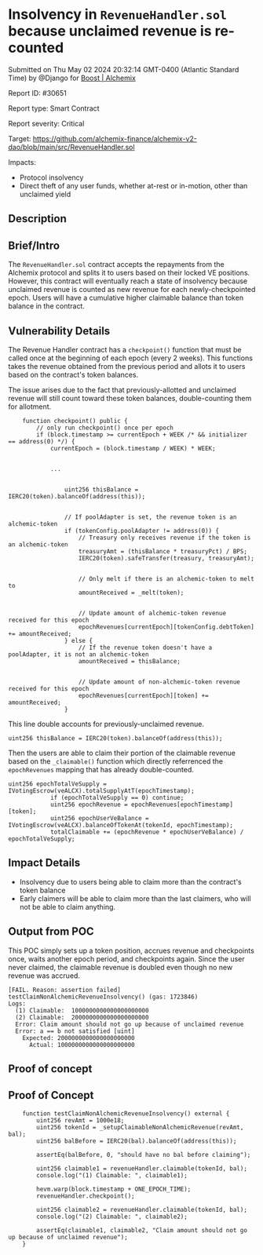 
# Insolvency in `RevenueHandler.sol` because unclaimed revenue is re-counted

Submitted on Thu May 02 2024 20:32:14 GMT-0400 (Atlantic Standard Time) by @Django for [Boost | Alchemix](https://immunefi.com/bounty/alchemix-boost/)

Report ID: #30651

Report type: Smart Contract

Report severity: Critical

Target: https://github.com/alchemix-finance/alchemix-v2-dao/blob/main/src/RevenueHandler.sol

Impacts:
- Protocol insolvency
- Direct theft of any user funds, whether at-rest or in-motion, other than unclaimed yield

## Description
## Brief/Intro
The `RevenueHandler.sol` contract accepts the repayments from the Alchemix protocol and splits it to users based on their locked VE positions. However, this contract will eventually reach a state of insolvency because unclaimed revenue is counted as new revenue for each newly-checkpointed epoch. Users will have a cumulative higher claimable balance than token balance in the contract.

## Vulnerability Details
The Revenue Handler contract has a `checkpoint()` function that must be called once at the beginning of each epoch (every 2 weeks). This functions takes the revenue obtained from the previous period and allots it to users based on the contract's token balances.

The issue arises due to the fact that previously-allotted and unclaimed revenue will still count toward these token balances, double-counting them for allotment.

```
    function checkpoint() public {
        // only run checkpoint() once per epoch
        if (block.timestamp >= currentEpoch + WEEK /* && initializer == address(0) */) {
            currentEpoch = (block.timestamp / WEEK) * WEEK;


            ...


                uint256 thisBalance = IERC20(token).balanceOf(address(this));


                // If poolAdapter is set, the revenue token is an alchemic-token
                if (tokenConfig.poolAdapter != address(0)) {
                    // Treasury only receives revenue if the token is an alchemic-token
                    treasuryAmt = (thisBalance * treasuryPct) / BPS;
                    IERC20(token).safeTransfer(treasury, treasuryAmt);


                    // Only melt if there is an alchemic-token to melt to
                    amountReceived = _melt(token);


                    // Update amount of alchemic-token revenue received for this epoch
                    epochRevenues[currentEpoch][tokenConfig.debtToken] += amountReceived;
                } else {
                    // If the revenue token doesn't have a poolAdapter, it is not an alchemic-token
                    amountReceived = thisBalance;


                    // Update amount of non-alchemic-token revenue received for this epoch
                    epochRevenues[currentEpoch][token] += amountReceived;
                }
```

This line double accounts for previously-unclaimed revenue.

`uint256 thisBalance = IERC20(token).balanceOf(address(this));`

Then the users are able to claim their portion of the claimable revenue based on the `_claimable()` function which directly referrenced the `epochRevenues` mapping that has already double-counted.

```
uint256 epochTotalVeSupply = IVotingEscrow(veALCX).totalSupplyAtT(epochTimestamp);
            if (epochTotalVeSupply == 0) continue;
            uint256 epochRevenue = epochRevenues[epochTimestamp][token];
            uint256 epochUserVeBalance = IVotingEscrow(veALCX).balanceOfTokenAt(tokenId, epochTimestamp);
            totalClaimable += (epochRevenue * epochUserVeBalance) / epochTotalVeSupply;
```

## Impact Details
- Insolvency due to users being able to claim more than the contract's token balance
- Early claimers will be able to claim more than the last claimers, who will not be able to claim anything.

## Output from POC
This POC simply sets up a token position, accrues revenue and checkpoints once, waits another epoch period, and checkpoints again. Since the user never claimed, the claimable revenue is doubled even though no new revenue was accrued.

```
[FAIL. Reason: assertion failed] testClaimNonAlchemicRevenueInsolvency() (gas: 1723846)
Logs:
  (1) Claimable:  1000000000000000000000
  (2) Claimable:  2000000000000000000000
  Error: Claim amount should not go up because of unclaimed revenue
  Error: a == b not satisfied [uint]
    Expected: 2000000000000000000000
      Actual: 1000000000000000000000
```

        
## Proof of concept
## Proof of Concept

```
    function testClaimNonAlchemicRevenueInsolvency() external {
        uint256 revAmt = 1000e18;
        uint256 tokenId = _setupClaimableNonAlchemicRevenue(revAmt, bal);
        uint256 balBefore = IERC20(bal).balanceOf(address(this));

        assertEq(balBefore, 0, "should have no bal before claiming");

        uint256 claimable1 = revenueHandler.claimable(tokenId, bal);
        console.log("(1) Claimable: ", claimable1);

        hevm.warp(block.timestamp + ONE_EPOCH_TIME);
        revenueHandler.checkpoint();

        uint256 claimable2 = revenueHandler.claimable(tokenId, bal);
        console.log("(2) Claimable: ", claimable2);

        assertEq(claimable1, claimable2, "Claim amount should not go up because of unclaimed revenue");
    }
```